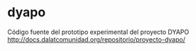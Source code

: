 # dyapo
Código fuente del prototipo experimental del proyecto DYAPO http://docs.dalatcomunidad.org/repositorio/proyecto-dyapo/
